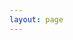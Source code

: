 ```yaml
---
layout: page
---
```

<script setup>
    if(!customElements.get('eox-map')) import("@eox/map");
    if(!customElements.get('eox-jsonform')) import("@eox/jsonform");
</script>
<style>
    .editor-wrapper {
        top: 50px!important;
    }
</style>
<ClientOnly>
    <eox-storytelling show-editor="open" style="overflow-y: auto;height: calc(100vh - 64px);" markdown="## Start your journey here!"></eox-storytelling>
</ClientOnly>
